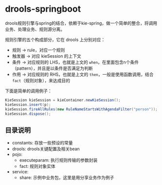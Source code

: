 # drools-springboot

drools规则引擎与spring的结合，依赖于kie-spring，做一个简单的整合，将调用业务、处理业务、规则源分离。

规则引擎的五个构成部分，它在 drools 上分别对应：

- 规则 -> rule，对应一个规则
- 触发器 -> 对应 kieSession 的上下文
- 条件 -> 对应规则的 LHS，也就是上文的 `when`，在里面包含n个条件（pattern），并且是以条件是否满足为判断
- 作用 -> 对应规则的 RHS，也就是上文的 `then`，一般是使用函数调用，结合 `fact`（规则对象），来达成目的

下面是简单的调用例子：

``` java
KieSession kieSession = kieContainer.newKieSession();
kieSession.insert(p);
kieSession.fireAllRules(new RuleNameStartsWithAgendaFilter("person"));
kieSession.dispose();
```

## 目录说明

- constants: 存放一些预设的常量
- drools: drools关键配置及相关bean
- pojo:
    - executeparam: 执行规则传输的参数封装
    - fact: 规则对象实体
- service:
    - share: 示例中业务包，这里是用分享业务作为例子
